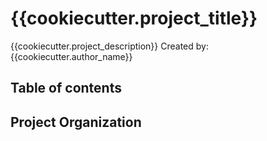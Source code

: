 # {{cookiecutter.project_title}}
{{cookiecutter.project_description}}
Created by: {{cookiecutter.author_name}}

## Table of contents

## Project Organization
